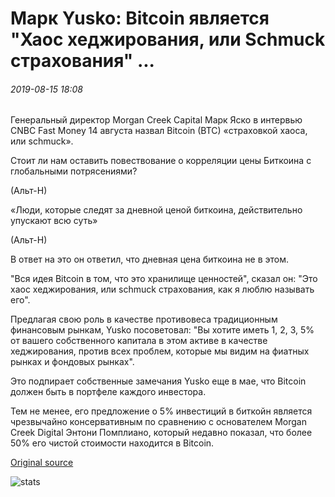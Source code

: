 # Марк Yusko: Bitcoin является "Хаос хеджирования, или Schmuck страхования" ...

###### 2019-08-15 18:08

Генеральный директор Morgan Creek Capital Марк Яско в интервью CNBC Fast Money 14 августа назвал Bitcoin (BTC) «страховкой хаоса, или schmuck».

Стоит ли нам оставить повествование о корреляции цены Биткоина с глобальными потрясениями?

(Альт-Н)

«Люди, которые следят за дневной ценой биткоина, действительно упускают всю суть»

(Альт-Н)

В ответ на это он ответил, что дневная цена биткоина не в этом.

"Вся идея Bitcoin в том, что это хранилище ценностей", сказал он: "Это хаос хеджирования, или schmuck страхования, как я люблю называть его".

Предлагая свою роль в качестве противовеса традиционным финансовым рынкам, Yusko посоветовал: "Вы хотите иметь 1, 2, 3, 5% от вашего собственного капитала в этом активе в качестве хеджирования, против всех проблем, которые мы видим на фиатных рынках и фондовых рынках".

Это подпирает собственные замечания Yusko еще в мае, что Bitcoin должен быть в портфеле каждого инвестора.

Тем не менее, его предложение о 5% инвестиций в биткойн является чрезвычайно консервативным по сравнению с основателем Morgan Creek Digital Энтони Помплиано, который недавно показал, что более 50% его чистой стоимости находится в Bitcoin.

[Original source](https://cointelegraph.com/news/mark-yusko-bitcoin-is-a-chaos-hedge-or-schmuck-insurance)

![stats](https://c.statcounter.com/11760860/0/a89fa40b/1/ "stats")